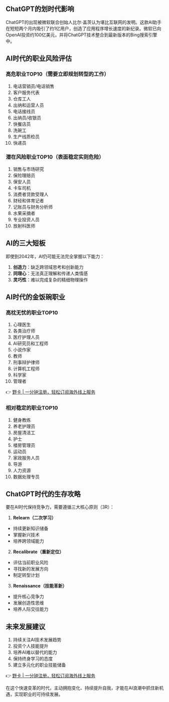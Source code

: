 ## **ChatGPT的划时代影响**

ChatGPT的出现被微软联合创始人比尔·盖茨认为堪比互联网的发明。这款AI助手在短短两个月内吸引了约1亿用户，创造了应用程序增长速度的新纪录。微软已向OpenAI投资约100亿美元，并将ChatGPT技术整合到最新版本的Bing搜索引擎中。

## **AI时代的职业风险评估**

### **高危职业TOP10（需要立即规划转型的工作）**
1. 电话营销员/电话销售
2. 客户服务代表
3. 仓库工人
4. 出纳和运营人员
5. 电话接线员
6. 出纳员/收银员
7. 快餐店员
8. 洗碗工
9. 生产线质检员
10. 快递员

### **潜在风险职业TOP10（表面稳定实则危险）**
1. 销售与市场研究
2. 保险理赔员
3. 保安人员
4. 卡车司机
5. 消费者贷款受理人
6. 财经和体育记者
7. 记账员与财务分析师
8. 水果采摘者
9. 专业投资人员
10. 放射科医师

## **AI的三大短板**

即使到2042年，AI仍可能无法完全掌握以下能力：

1. **创造力**：缺乏跨领域思考和创新能力
2. **同理心**：无法真正理解和传递人类情感
3. **灵巧性**：难以完成复杂的精细物理操作

## **AI时代的金饭碗职业**

### **高枕无忧的职业TOP10**
1. 心理医生
2. 各类治疗师
3. 医疗护理人员
4. AI研究员和工程师
5. 小说作家
6. 教师
7. 刑事辩护律师
8. 计算机工程师
9. 科学家
10. 管理者

👉 [野卡 | 一分钟注册，轻松订阅海外线上服务](https://bit.ly/bewildcard)

### **相对稳定的职业TOP10**
1. 健身教练
2. 养老护理员
3. 房屋清洁工
4. 护士
5. 楼房管理员
6. 运动员
7. 家政服务人员
8. 导游
9. 人力资源
10. 数据处理专员

## **ChatGPT时代的生存攻略**

要在AI时代保持竞争力，需要遵循三大核心原则（3R）：

1. **Relearn（二次学习）**
- 持续更新知识储备
- 掌握新兴技术
- 培养跨领域能力

2. **Recalibrate（重新定位）**
- 评估当前职业风险
- 寻找新的发展方向
- 制定转型计划

3. **Renaissance（技能革新）**
- 提升核心竞争力
- 发展创造性思维
- 培养人际交往能力

## **未来发展建议**

1. 持续关注AI技术发展趋势
2. 投资个人技能提升
3. 培养AI难以替代的能力
4. 保持终身学习的态度
5. 建立多元化的职业技能储备

👉 [野卡 | 一分钟注册，轻松订阅海外线上服务](https://bit.ly/bewildcard)

在这个快速变革的时代，主动拥抱变化、持续提升自我，才能在AI浪潮中抓住新机遇，实现职业的可持续发展。